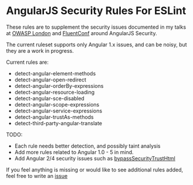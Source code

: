 # AngularJS Security Rules For ESLint

These rules are to supplement the security issues documented in my talks at [OWASP London](https://www.slideshare.net/LewisArdern/so-you-thought-you-were-safe-using-angularjs-think-again) and [FluentConf](https://www.slideshare.net/LewisArdern/so-you-thought-you-were-safe-using-angularjs-think-again) around AngularJS Security.

The current ruleset supports only Angular 1.x issues, and can be noisy, but they are a work in progress. 

Current rules are:
* detect-angular-element-methods
* detect-angular-open-redirect
* detect-angular-orderBy-expressions
* detect-angular-resource-loading
* detect-angular-sce-disabled
* detect-angular-scope-expressions
* detect-angular-service-expressions
* detect-angular-trustAs-methods
* detect-third-party-angular-translate

TODO:
* Each rule needs better detection, and possibly taint analysis
* Add more rules related to Angular 1.0 - 5 in mind.
* Add Angular 2/4 security issues such as [bypassSecurityTrustHtml](https://angular.io/api/platform-browser/DomSanitizer#bypassSecurityTrustHtml) 

If you feel anything is missing or would like to see additional rules added, feel free to write an [issue](https://github.com/LewisArdern/eslint-plugin-angularjs-security-rules/issues)